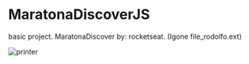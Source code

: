 # MaratonaDiscoverJS
 basic project. MaratonaDiscover by: rocketseat. (Igone file_rodolfo.ext)
 
![printer](https://user-images.githubusercontent.com/48301571/158074480-bf4290df-82b1-4d86-92bb-80bcec8d7da5.PNG)
